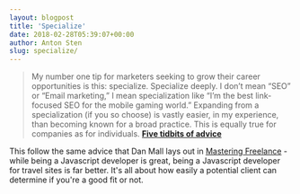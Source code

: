 ```yaml
---
layout: blogpost
title: 'Specialize'
date: 2018-02-28T05:39:07+00:00
author: Anton Sten
slug: specialize/
---
```


>My number one tip for marketers seeking to grow their career opportunities is this: specialize. Specialize deeply. I don’t mean “SEO” or “Email marketing,” I mean specialization like “I’m the best link-focused SEO for the mobile gaming world.” Expanding from a specialization (if you so choose) is vastly easier, in my experience, than becoming known for a broad practice. This is equally true for companies as for individuals. **[Five tidbits of advice](https://sparktoro.com/blog/last-day-moz-first-day-sparktoro/)**

This follow the same advice that Dan Mall lays out in [Mastering Freelance](/books/masteringfreelance) - while being a Javascript developer is great, being a Javascript developer for travel sites is far better. It's all about how easily a potential client can determine if you're a good fit or not.
